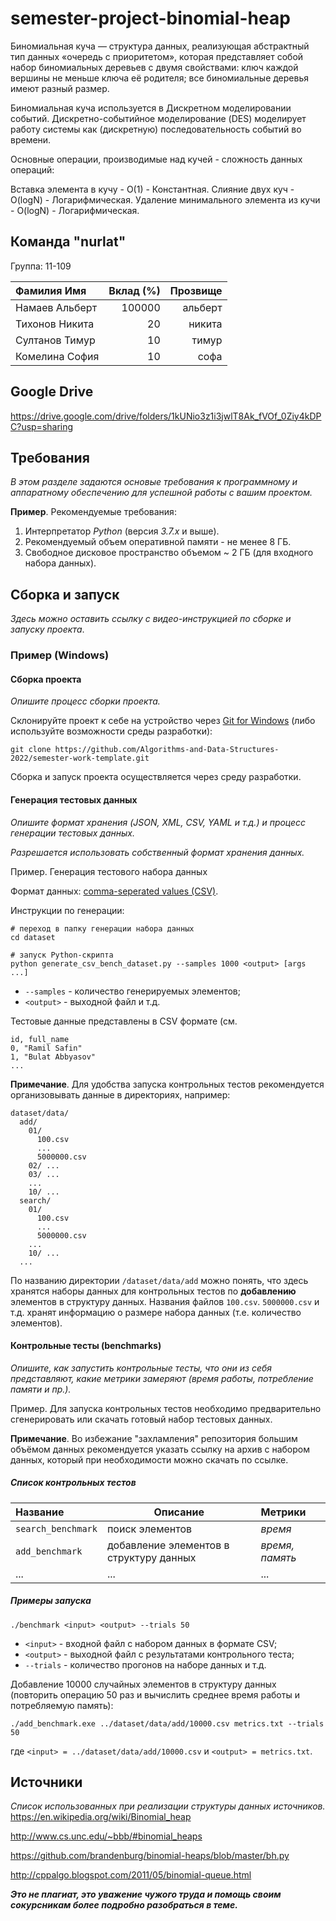 # semester-project-binomial-heap

Биномиальная куча — структура данных, реализующая абстрактный тип данных «очередь с приоритетом», которая представляет собой набор биномиальных деревьев с двумя свойствами: ключ каждой вершины не меньше ключа её родителя; все биномиальные деревья имеют разный размер.

Биномиальная куча используется в Дискретном моделировании событий. Дискретно-событийное моделирование (DES) моделирует работу системы как (дискретную) последовательность событий во времени.

Основные операции, производимые над кучей - сложность данных операций:

Вставка элемента в кучу - O(1) - Константная.
Слияние двух куч - O(logN) - Логарифмическая.
Удаление минимального элемента из кучи - O(logN) - Логарифмическая.

## Команда "nurlat"

Группа: 11-109


| Фамилия Имя    | Вклад (%) | Прозвище |
|:---------------|----------:|---------:|
| Намаев Альберт |    100000 |  альберт |
| Тихонов Никита |        20 |   никита |
| Султанов Тимур |        10 |    тимур |
| Комелина София |        10 |     софа |


## Google Drive

https://drive.google.com/drive/folders/1kUNio3z1i3jwlT8Ak_fVOf_0Ziy4kDPC?usp=sharing



## Требования

_В этом разделе задаются основые требования к программному и аппаратному обеспечению для успешной работы с вашим проектом._

**Пример**. Рекомендуемые требования:

1. Интерпретатор _Python_ (версия _3.7.x_ и выше).
2. Рекомендуемый объем оперативной памяти - не менее 8 ГБ.
3. Свободное дисковое пространство объемом ~ 2 ГБ (для входного набора данных).

## Сборка и запуск


_Здесь можно оставить ссылку с видео-инструкцией по сборке и запуску проекта_. 

### Пример (Windows)

#### Сборка проекта

_Опишите процесс сборки проекта._

Склонируйте проект к себе на устройство через [Git for Windows](https://gitforwindows.org/) (либо используйте
возможности среды разработки):

```shell
git clone https://github.com/Algorithms-and-Data-Structures-2022/semester-work-template.git
```

Сборка и запуск проекта осуществляется через среду разработки.

#### Генерация тестовых данных

_Опишите формат хранения (JSON, XML, CSV, YAML и т.д.) и процесс генерации тестовых данных._

_Разрешается использовать собственный формат хранения данных._

Пример. Генерация тестового набора данных

Формат данных: [comma-seperated values (CSV)](https://en.wikipedia.org/wiki/Comma-separated_values).

Инструкции по генерации:
```shell
# переход в папку генерации набора данных
cd dataset

# запуск Python-скрипта
python generate_csv_bench_dataset.py --samples 1000 <output> [args ...]
```

- `--samples` - количество генерируемых элементов;
- `<output>` - выходной файл и т.д.

Тестовые данные представлены в CSV формате (см.

```csv
id, full_name
0, "Ramil Safin"
1, "Bulat Abbyasov"
...
```

**Примечание**. Для удобства запуска контрольных тестов рекомендуется организовывать данные в директориях, например:

```shell
dataset/data/
  add/
    01/
      100.csv
      ...
      5000000.csv
    02/ ...
    03/ ...
    ...
    10/ ...
  search/
    01/
      100.csv
      ...
      5000000.csv
    ...
    10/ ...
  ...
```

По названию директории `/dataset/data/add` можно понять, что здесь хранятся наборы данных для контрольных тестов по
**добавлению** элементов в структуру данных. Названия файлов `100.csv`. `5000000.csv` и т.д. хранят информацию о размере набора данных (т.е. количество элементов). 

#### Контрольные тесты (benchmarks)

_Опишите, как запустить контрольные тесты, что они из себя представляют, какие метрики замеряют (время работы,
потребление памяти и пр.)._

Пример. Для запуска контрольных тестов необходимо предварительно сгенерировать или скачать готовый набор тестовых данных.

**Примечание**. Во избежание "захламления" репозитория большим объёмом данных рекомендуется указать ссылку на архив с
набором данных, который при необходимости можно скачать по ссылке.

##### Список контрольных тестов

| Название           | Описание                                | Метрики         |
|:-------------------|-----------------------------------------|:----------------|
| `search_benchmark` | поиск элементов                         | _время_         |
| `add_benchmark`    | добавление элементов в структуру данных | _время, память_ |
| ...                | ...                                     | ...             |

##### Примеры запуска

```shell
./benchmark <input> <output> --trials 50
```

- `<input>` - входной файл с набором данных в формате CSV;
- `<output>` - выходной файл с результатами контрольного теста;
- `--trials` - количество прогонов на наборе данных и т.д.

Добавление 10000 случайных элементов в структуру данных (повторить операцию 50 раз и вычислить среднее время работы и
потребляемую память):

```
./add_benchmark.exe ../dataset/data/add/10000.csv metrics.txt --trials 50
``` 

где `<input> = ../dataset/data/add/10000.csv` и `<output> = metrics.txt`.

## Источники

_Список использованных при реализации структуры данных источников._
https://en.wikipedia.org/wiki/Binomial_heap

http://www.cs.unc.edu/~bbb/#binomial_heaps

https://github.com/brandenburg/binomial-heaps/blob/master/bh.py

http://cppalgo.blogspot.com/2011/05/binomial-queue.html

_**Это не плагиат, это уважение чужого труда и помощь своим сокурсникам более подробно разобраться в теме.**_
